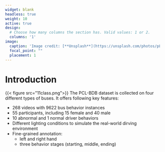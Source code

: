 ```yaml
---
widget: blank
headless: true
weight: 10
active: true
design:
  # Choose how many columns the section has. Valid values: 1 or 2.
  columns: '1'
image:
  caption: 'Image credit: [**Unsplash**](https://unsplash.com/photos/pLCdAaMFLTE)'
  focal_point: ""
  placement: 1
---
```


# Introduction
{{< figure src="11class.png">}} 
The PCL-BDB dataset is collected on four different types of buses. It offers following key features:
- 268 videos with 9622 bus behavior instances 
- 55 participants, including 15 female and 40 male
- 10 abnormal and 1 normal driver behaviors
- Different lighting conditions to simulate the real-world dirving environment
- Fine-grained annotation:
  - left and right hand
  - three behavior stages (starting, middle, ending)
